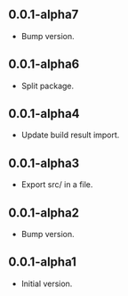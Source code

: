 ## 0.0.1-alpha7

- Bump version.

## 0.0.1-alpha6

- Split package.

## 0.0.1-alpha4

- Update build result import.

## 0.0.1-alpha3

- Export src/ in a file.

## 0.0.1-alpha2

- Bump version.

## 0.0.1-alpha1

- Initial version.
